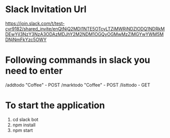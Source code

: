# Slack Invitation Url
https://join.slack.com/t/test-cyr9182/shared_invite/enQtNjQ2MDI1NTE5OTcyLTZjMWRjNDZlODQ1NDRkMDEwYjI3NzY3NzA3ODAzMDJhY2M2NDM1OGQyOGMwMzZlMGYwYWM5MDNjNmFkYzc5OWY

# Following commands in slack you need to enter
/addtodo "Coffee" - POST
/marktodo "Coffee" - POST
/listtodo  - GET


# To start the application
1) cd slack bot
2) npm install
3) npm start
